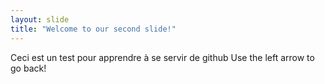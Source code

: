```yaml
---
layout: slide
title: "Welcome to our second slide!"
---
```

Ceci est un test pour apprendre à se servir de github
Use the left arrow to go back!
